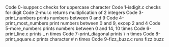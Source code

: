 Code 0-isupper.c checks for uppercase character
Code 1-isdigit.c checks for digit
Code 2-mul.c returns multiplication of 2 integers
Code 3-print_numbers prints numbers between 0 and 9
Code 4-print_most_numbers print numbers between 0 and 9, excep 2 and 4
Code 5-more_numbers prints numbers between 0 and 14, 10 times
Code 6-print_line.c prints _ n times
Code 7-print_diagonal prints \ n times
Code 8-print_square.c prints character # n times
Code 9-fizz_buzz.c runs fizz buzz
